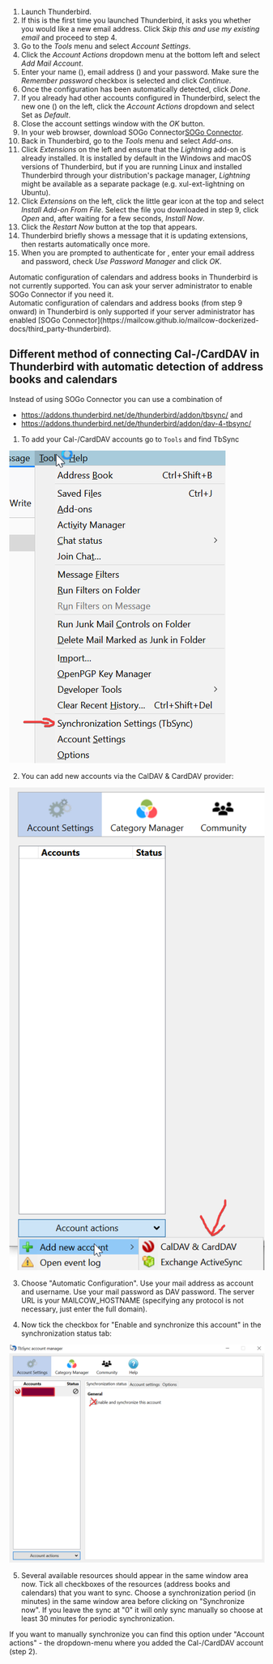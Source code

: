 <ol>
<li>
  Launch Thunderbird.
</li>
<li>
  If this is the first time you launched Thunderbird, it asks you whether you would like a new email address. Click <i>Skip this and use my existing email</i> and proceed to step 4.
</li>
<li>
  Go to the <i>Tools</i> menu and select <i>Account Settings</i>.
</li>
<li>
  Click the <i>Account Actions</i> dropdown menu at the bottom left and select <i>Add Mail Account</i>.
</li>
<li>
  Enter your name<span class="client_variables_available"> (<code><span class="client_var_name"></span></code>)</span>, email address<span class="client_variables_available"> (<code><span class="client_var_email"></span></code>)</span> and your password. Make sure the <i>Remember password</i> checkbox is selected and click <i>Continue</i>.
</li>
<li>
  Once the configuration has been automatically detected, click <i>Done</i>.
</li>
<li>
  If you already had other accounts configured in Thunderbird, select the new one<span class="client_variables_available"> (<code><span class="client_var_email"></span></code>)</span> on the left, click the <i>Account Actions</i> dropdown and select Set as <i>Default</i>.
</li>
<li>
  Close the account settings window with the <i>OK</i> button.
</li>
<li class="client_connector_enabled">
  In your web browser, download <span class="client_variables_unavailable">SOGo Connector</span><span class="client_variables_available"><a class="client_var_connector_link client_var_link" href="/thunderbird-plugins/sogo-connector-__VERSION__-__DOMAIN__.xpi">SOGo Connector</a></span>.
</li>
<li class="client_connector_enabled">
  Back in Thunderbird, go to the <i>Tools</i> menu and select <i>Add-ons</i>.
</li>
<li class="client_connector_enabled">
  Click <i>Extensions</i> on the left and ensure that the <i>Lightning</i> add-on is already installed. It is installed by default in the Windows and macOS versions of Thunderbird, but if you are running Linux and installed Thunderbird through your distribution's package manager, <i>Lightning</i> might be available as a separate package (e.g. xul-ext-lightning on Ubuntu).
</li>
<li class="client_connector_enabled">
  Click <i>Extensions</i> on the left, click the little gear icon at the top and select <i>Install Add-on From File</i>. Select the file you downloaded in step 9, click <i>Open</i> and, after waiting for a few seconds, <i>Install Now</i>.
</li>
<li class="client_connector_enabled">
  Click the <i>Restart Now</i> button at the top that appears.
</li>
<li class="client_connector_enabled">
  Thunderbird briefly shows a message that it is updating extensions, then restarts automatically once more.
</li>
<li class="client_connector_enabled">
  When you are prompted to authenticate<span class="client_variables_available"> for <code><span class="client_var_host"></span><span class="client_var_port"></span></code></span>, enter your email address and password, check <i>Use Password Manager</i> and click <i>OK</i>.
</li>
</ol>

<div class="client_connector_disabled client_variables_available" markdown="1">
Automatic configuration of calendars and address books in Thunderbird is not currently supported.
      You can ask your server administrator to enable SOGo Connector if you need it.
</div>

<div class="client_variables_unavailable" markdown="1">
Automatic configuration of calendars and address books (from step 9 onward) in Thunderbird is only supported if your server administrator has enabled [SOGo Connector](https://mailcow.github.io/mailcow-dockerized-docs/third_party-thunderbird).
</div>

## Different method of connecting Cal-/CardDAV in Thunderbird with automatic detection of address books and calendars

Instead of using SOGo Connector you can use a combination of

- https://addons.thunderbird.net/de/thunderbird/addon/tbsync/ and
- https://addons.thunderbird.net/de/thunderbird/addon/dav-4-tbsync/

1. To add your Cal-/CardDAV accounts go to `Tools` and find TbSync

![TbSync](../images/thunderbird-tbsync.png)

2. You can add new accounts via the CalDAV & CardDAV provider:

![TbSync - CalDAV & CardDAV Provider](../images/thunderbird-tbsync-caldav.png)

3. Choose "Automatic Configuration". Use your mail address as account and username. Use your mail password as DAV password. The server URL is your MAILCOW_HOSTNAME (specifying any protocol is not necessary, just enter the full domain).

4. Now tick the checkbox for "Enable and synchronize this account" in the synchronization status tab:

![TbSync - Enable](../images/thunderbird-tbsync-enable.png)

5. Several available resources should appear in the same window area now. Tick all checkboxes of the resources (address books and calendars) that you want to sync. Choose a synchronization period (in minutes) in the same window area before clicking on "Synchronize now". If you leave the sync at "0" it will only sync manually so choose at least 30 minutes for periodic synchronization.

If you want to manually synchronize you can find this option under "Account actions" - the dropdown-menu where you added the Cal-/CardDAV account (step 2).
